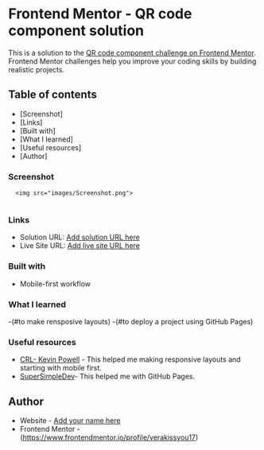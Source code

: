 # Frontend Mentor - QR code component solution

This is a solution to the [QR code component challenge on Frontend Mentor](https://www.frontendmentor.io/challenges/qr-code-component-iux_sIO_H). Frontend Mentor challenges help you improve your coding skills by building realistic projects. 

## Table of contents

  - [Screenshot]
  - [Links]
  - [Built with]
  - [What I learned]
  - [Useful resources]
  - [Author]

### Screenshot

```
  <img src="images/Screenshot.png">
  
```

### Links

- Solution URL: [Add solution URL here](https://your-solution-url.com)
- Live Site URL: [Add live site URL here](https://your-live-site-url.com)


### Built with

- Mobile-first workflow

### What I learned
-(#to make rensposive layouts)
-(#to deploy a project using GitHub Pages)

### Useful resources

- [CRL- Kevin Powell](https://courses.kevinpowell.co/view/courses/conquering-responsive-layouts/278049-day-21-you-ve-done-it/803458-links-to-other-resources) - This helped me making responsive layouts and starting with mobile first.
- [SuperSimpleDev](https://www.youtube.com/watch?v=p1QU3kLFPdg)- This helped me with GitHub Pages.

## Author

- Website - [Add your name here](https://www.your-site.com)
- Frontend Mentor - (https://www.frontendmentor.io/profile/verakissyou17)

